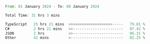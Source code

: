 <!--START_SECTION:waka-->

```rust
From: 01 January 2024 - To: 08 January 2024

Total Time: 31 hrs 3 mins

TypeScript   25 hrs 21 mins  >>>>>>>>>>>>>>>>>>>>-----   79.81 %
C#           2 hrs 21 mins   >>-----------------------   07.42 %
JSON         2 hrs           >>-----------------------   06.31 %
Other        42 mins         >------------------------   02.25 %
```

<!--END_SECTION:waka-->
